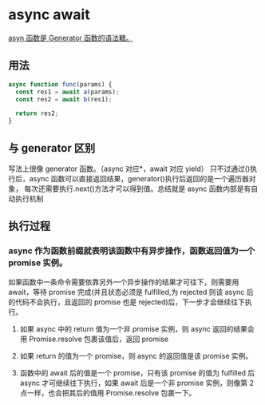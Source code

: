 # async await

[asyn 函数是 Generator 函数的语法糖。](https://es6.ruanyifeng.com/#docs/async#%E5%90%AB%E4%B9%89)

## 用法

```js
async function func(params) {
  const res1 = await a(params);
  const res2 = await b(res1);

  return res2;
}
```

## 与 generator 区别

写法上很像 generator 函数。（async 对应\*，await 对应 yield）
只不过通过()执行后，async 函数可以直接返回结果，generator()执行后返回的是一个遍历器对象，
每次还需要执行.next()方法才可以得到值。总结就是 async 函数内部是有自动执行机制

## 执行过程

### async 作为函数前缀就表明该函数中有异步操作，函数返回值为一个 promise 实例。

如果函数中一条命令需要依靠另外一个异步操作的结果才可往下，则需要用 await，等待 promise 完成(并且状态必须是 fulfilled,为 rejected 则该 async 后的代码不会执行，且返回的 promise 也是 rejected)后，下一步才会继续往下执行。

1. 如果 async 中的 return 值为一个非 promise 实例，则 async 返回的结果会用 Promise.resolve 包裹该值后，返回 promise

2. 如果 return 的值为一个 promise，则 async 的返回值是该 promise 实例。

3. 函数中的 await 后的值是一个 promise，只有该 promise 的值为 fulfilled 后 async 才可继续往下执行，如果 await 后是一个非 promise 实例，则像第 2 点一样，也会把其后的值用 Promise.resolve 包裹一下。
